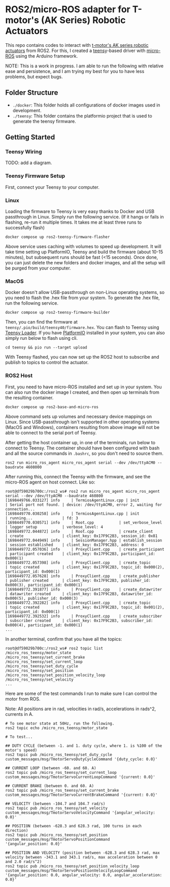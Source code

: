 # ROS2/micro-ROS adapter for T-motor's (AK Series) Robotic Actuators

This repo contains codes to interact with [t-motor's AK series robotic actuators](https://store.tmotor.com/category-97-b0-AK+Series+Dynamical+Modular.html) from ROS2.
For this, I created a [teensy](https://www.pjrc.com/store/teensy40.html)-based driver with [micro-ROS](https://micro.ros.org) using the Arduino framework.

NOTE: This is a work in progress. I am able to run the following with relative ease and persistence, and I am trying my best for you to have less problems, but expect bugs.

## Folder Structure

- `./docker`: This folder holds all configurations of docker images used in development.
- `./teensy`: This folder contains the platformio project that is used to generate the teensy firmware.

## Getting Started

### Teensy Wiring

TODO: add a diagram.

### Teensy Firmware Setup

First, connect your Teensy to your computer.

### Linux

Loading the firmware to Teensy is very easy thanks to Docker and USB passthrough in Linux.
Simply run the following service.
(If it hangs or fails in flashing, re-run it multiple times. It takes me at least three runs to successfully flash)

```
docker compose up ros2-teensy-firmware-flasher
```

Above service uses caching with volumes to speed up development.
It will take time setting up PlatformIO, Teensy and build the firmware (about 10-15 minutes), but subsequent runs should be fast (<15 seconds).
Once done, you can just delete the new folders and docker images, and all the setup will be purged from your computer.

### MacOS

Docker doesn't allow USB-passthrough on non-Linux operating systems, so you need to flash the .hex file from your system.
To generate the .hex file, run the following service.

```
docker compose up ros2-teensy-firmware-builder
```

Then, you can find the firmware at `teensy/.pio/build/teensy40/firmware.hex`.
You can flash to Teensy using [Teensy Loader](https://www.pjrc.com/teensy/loader.html).
If you have [PlatformIO](https://platformio.org) installed in your system, you can also simply run below to flash using cli.

```
cd teensy && pio run --target upload
```

With Teensy flashed, you can now set up the ROS2 host to subscribe and publish to topics to control the actuator.

### ROS2 Host

First, you need to have micro-ROS installed and set up in your system.
You can also run the docker image I created, and then open up terminals from the resulting container.

```
docker compose up ros2-base-and-micro-ros
```

Above command sets up volumes and necessary device mappings on Linux.
Since USB-passthrough isn't supported in other operating systems (MacOS and Windows), containers resulting from above image will not be able to connect to the serial port of Teensy.

After getting the host container up, in one of the terminals, run below to connect to Teensy.
The container should have been configured with bash and all the source commands in `.bashrc`, so you don't need to source them.

```
ros2 run micro_ros_agent micro_ros_agent serial --dev /dev/ttyACM0 --baudrate 4608000
```

After running this, connect the Teensy with the firmware, and see the micro-ROS agent on host connect. Like so:

```
root@df59029b700c:/ros2_ws# ros2 run micro_ros_agent micro_ros_agent serial --dev /dev/ttyACM0 --baudrate 460800
[1698449766.033127] info     | TermiosAgentLinux.cpp | init                     | Serial port not found. | device: /dev/ttyACM0, error 2, waiting for connection...
[1698449770.030258] info     | TermiosAgentLinux.cpp | init                     | running...             | fd: 3
[1698449770.030571] info     | Root.cpp           | set_verbose_level        | logger setup           | verbose_level: 4
[1698449772.044872] info     | Root.cpp           | create_client            | create                 | client_key: 0x17F9C2B3, session_id: 0x81
[1698449772.044949] info     | SessionManager.hpp | establish_session        | session established    | client_key: 0x17F9C2B3, address: 0
[1698449772.057036] info     | ProxyClient.cpp    | create_participant       | participant created    | client_key: 0x17F9C2B3, participant_id: 0x000(1)
[1698449772.057398] info     | ProxyClient.cpp    | create_topic             | topic created          | client_key: 0x17F9C2B3, topic_id: 0x000(2), participant_id: 0x000(1)
[1698449772.057628] info     | ProxyClient.cpp    | create_publisher         | publisher created      | client_key: 0x17F9C2B3, publisher_id: 0x000(3), participant_id: 0x000(1)
[1698449772.391877] info     | ProxyClient.cpp    | create_datawriter        | datawriter created     | client_key: 0x17F9C2B3, datawriter_id: 0x000(5), publisher_id: 0x000(3)
[1698449772.392282] info     | ProxyClient.cpp    | create_topic             | topic created          | client_key: 0x17F9C2B3, topic_id: 0x001(2), participant_id: 0x000(1)
[1698449772.392532] info     | ProxyClient.cpp    | create_subscriber        | subscriber created     | client_key: 0x17F9C2B3, subscriber_id: 0x000(4), participant_id: 0x000(1)
...
```

In another terminal, confirm that you have all the topics:

```
root@df59029b700c:/ros2_ws# ros2 topic list
/micro_ros_teensy/motor_state
/micro_ros_teensy/set_current_brake
/micro_ros_teensy/set_current_loop
/micro_ros_teensy/set_duty_cycle
/micro_ros_teensy/set_position
/micro_ros_teensy/set_position_velocity_loop
/micro_ros_teensy/set_velocity
...
```

Here are some of the test commands I run to make sure I can control the motor from ROS.

Note: All positions are in rad, velocities in rad/s, accelerations in rads^2, currents in A.

```
# To see motor state at 50Hz, run the following.
ros2 topic echo /micro_ros_teensy/motor_state

# To test...

## DUTY CYCLE (between -1. and 1. duty cycle, where 1. is %100 of the motor's speed)
ros2 topic pub /micro_ros_teensy/set_duty_cycle custom_messages/msg/TmotorServoDutyCycleCommand '{duty_cycle: 0.0}'

## CURRENT LOOP (between -60. and 60. A)
ros2 topic pub /micro_ros_teensy/set_current_loop custom_messages/msg/TmotorServoCurrentLoopCommand '{current: 0.0}'

## CURRENT BRAKE (between 0. and 60. A)
ros2 topic pub /micro_ros_teensy/set_current_brake custom_messages/msg/TmotorServoCurrentBrakeCommand '{current: 0.0}'

## VELOCITY (between -104.7 and 104.7 rad/s)
ros2 topic pub /micro_ros_teensy/set_velocity custom_messages/msg/TmotorServoVelocityCommand '{angular_velocity: 0.0}'

## POSITION (between -628.3 and 628.3 rad, 100 turns in each direction)
ros2 topic pub /micro_ros_teensy/set_position custom_messages/msg/TmotorServoPositionCommand 
'{angular_position: 0.0}'

## POSITION AND VELOCITY (position between -628.3 and 628.3 rad, max velocity between -343.1 and 343.1 rad/s, max acceleration between 0 and 2.0 rad/s^2)
ros2 topic pub /micro_ros_teensy/set_position_velocity_loop custom_messages/msg/TmotorServoPositionVelocityLoopCommand '{angular_position: 0.0, angular_velocity: 0.0, angular_acceleration: 0.0}' 
```

